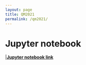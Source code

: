 ```yaml
---
layout: page
title: QM2021
permalink: /qm2021/
---
```


# **Jupyter notebook**
|[**Jupyter notebook link**](http://47.103.5.36:8889/)
